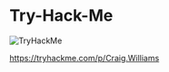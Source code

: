 # Try-Hack-Me

<img src="https://tryhackme-badges.s3.amazonaws.com/Craig.Williams.png" alt="TryHackMe">  

https://tryhackme.com/p/Craig.Williams 

